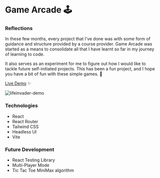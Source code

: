 # Game Arcade 🕹️

### Reflections

In these few months, every project that I've done was with some form of guidance and structure provided by a course provider. Game Arcade was started as a means to consolidate all that I have learnt so far in my journey of learning to code.

It also serves as an experiment for me to figure out how I would like to tackle future self-initiated projects. This has been a fun project, and I hope you have a bit of fun with these simple games. 🙂

[Live Demo](https://felixtanhm.github.io/odin-etch-a-sketch) ✨

![lifeinvader-demo](https://user-images.githubusercontent.com/24649589/122633458-eecb5000-d12c-11eb-9674-3ec9e8f4c864.gif)

### Technologies

- React
- React Router
- Tailwind CSS
- Headless UI
- Vite

### Future Development

- React Testing Library
- Multi-Player Mode
- Tic Tac Toe MiniMax algorithm
